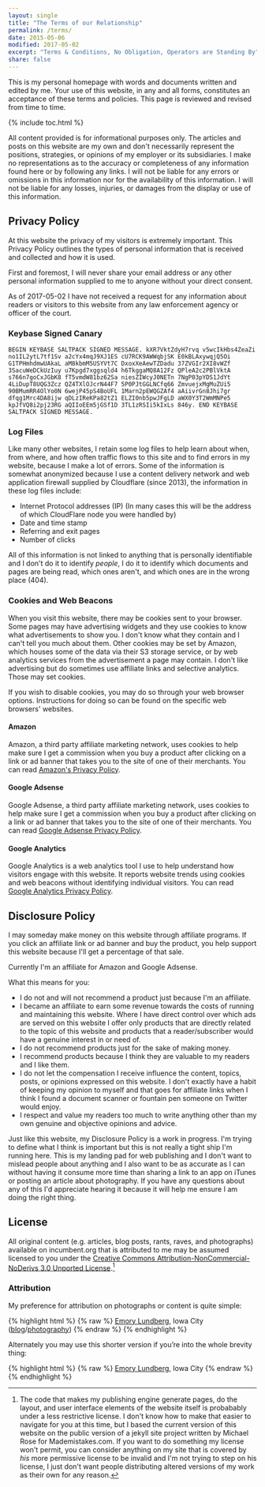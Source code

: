 ```yaml
---
layout: single
title: "The Terms of our Relationship"
permalink: /terms/
date: 2015-05-06
modified: 2017-05-02
excerpt: "Terms & Conditions, No Obligation, Operators are Standing By"
share: false
---
```


This is my personal homepage with words and documents written and edited by me. Your use of this website, in any and all forms, constitutes an acceptance of these terms and policies. This page is reviewed and revised from time to time.

{% include toc.html %}

All content provided is for informational purposes only. The articles and posts on this website are my own and don't necessarily represent the positions, strategies, or opinions of my employer or its subsidiaries. I make no representations as to the accuracy or completeness of any information found here or by following any links. I will not be liable for any errors or omissions in this information nor for the availability of this information. I will not be liable for any losses, injuries, or damages from the display or use of this information.

## Privacy Policy

At this website the privacy of my visitors is extremely important. This Privacy Policy outlines the types of personal information that is received and collected and how it is used.

First and foremost, I will never share your email address or any other personal information supplied to me to anyone without your direct consent. 

As of 2017-05-02 I have not received a request for any information about readers or visitors to this website from any law enforcement agency or officer of the court.

### Keybase Signed Canary

	BEGIN KEYBASE SALTPACK SIGNED MESSAGE. kXR7VktZdyH7rvq v5wcIkHbs4ZeaZi no1IL2ytL7tf1Sv a2cYx4mqJ9XJ1ES cU7RCK9AWWqbjSK E0kBLAxywqjQ5Oi G1TPHmhdmwUAkaL aM8kbmM5USYVt7C DxoxXeAewTZDadu 37ZVGIr2XI8vWZf 3SacuWeDCkUzIuy u7Kpgd7xggsqld4 h6TkggaMQ8A12Fz QPleA2c2PBlVktA s766n7goCxJGbK8 fT5vmdW81bz62Sa niesZIWcyJ0NETn 7NgP03pYDS1JdYt 4LiDupT8UQG3Zcz QZ4TXlOJcrN44F7 5P0PJtGGLNCfq66 ZmvuejxMgMuZUi5 90BMumRR4OlYo0N 6wejP45pS4BoUFL 1Marn2pEWQGZAf4 aAiivrGn8Jhi7gr dfqg1Mrc4DA8ijw qDLzIReKPa82tZ1 ELZI0nb5pwJFgLD aWX0Y3T2WmMNPe5 kpJfVQ8i2pj23RG aQIIoEEm5jGSf1D 3TL1zRSIi5kIxLs 846y. END KEYBASE SALTPACK SIGNED MESSAGE.

### Log Files

Like many other websites, I retain some log files to help learn about when, from where, and how often traffic flows to this site and to find errors in my website, because I make a lot of errors. Some of the information is somewhat anonymized because I use a content delivery network and web application firewall supplied by Cloudflare (since 2013), the information in these log files include:

* Internet Protocol addresses (IP) (In many cases this will be the address of which CloudFlare node you were handled by)
* Date and time stamp
* Referring and exit pages
* Number of clicks

All of this information is not linked to anything that is personally identifiable and I don't do it to identify *people*, I do it to identify which documents and pages are being read, which ones aren't, and which ones are in the wrong place (404).

### Cookies and Web Beacons

When you visit this website, there may be cookies sent to your browser. Some pages may have advertising widgets and they use cookies to know what advertisements to show you. I don't know what they contain and I can't tell you much about them. Other cookies may be set by Amazon, which houses some of the data via their S3 storage service, or by web analytics services from the advertisement a page may contain. I don't like advertising but do sometimes use affiliate links and selective analytics. Those may set cookies. 

If you wish to disable cookies, you may do so through your web browser options. Instructions for doing so can be found on the specific web browsers' websites.

#### Amazon

Amazon, a third party affiliate marketing network, uses cookies to help make sure I get a commission when you buy a product after clicking on a link or ad banner that takes you to the site of one of their merchants. You can read [Amazon's Privacy Policy](http://www.amazon.com/gp/help/customer/display.html?nodeId=468496).

#### Google Adsense

Google Adsense, a third party affiliate marketing network, uses cookies to help make sure I get a commission when you buy a product after clicking on a link or ad banner that takes you to the site of one of their merchants. You can read [Google Adsense Privacy Policy](http://support.google.com/adsense/bin/answer.py?hl=en&answer=48182).

#### Google Analytics

Google Analytics is a web analytics tool I use to help understand how visitors engage with this website. It reports website trends using cookies and web beacons without identifying individual visitors. You can read [Google Analytics Privacy Policy](http://www.google.com/analytics/learn/privacy.html).

## Disclosure Policy

I may someday make money on this website through affiliate programs. If you click an affiliate link or ad banner and buy the product, you help support this website because I'll get a percentage of that sale.

Currently I'm an affiliate for Amazon and Google Adsense. 

What this means for you:

* I do not and will not recommend a product just because I'm an affiliate.
* I became an affiliate to earn some revenue towards the costs of running and maintaining this website. Where I have direct control over which ads are served on this website I offer only products that are directly related to the topic of this website and products that a reader/subscriber would have a genuine interest in or need of.
* I do not recommend products just for the sake of making money.
* I recommend products because I think they are valuable to my readers and I like them.
* I do not let the compensation I receive influence the content, topics, posts, or opinions expressed on this website. I don't exactly have a habit of keeping my opinion to myself and that goes for affiliate links when I think I found a document scanner or fountain pen someone on Twitter would enjoy.
* I respect and value my readers too much to write anything other than my own genuine and objective opinions and advice.

Just like this website, my Disclosure Policy is a work in progress. I'm trying to define what I think is important but this is not really a tight ship I'm running here. This is my landing pad for web publishing and I don't want to mislead people about anything and I also want to be as accurate as I can without having it consume more time than sharing a link to an app on iTunes or posting an article about photography. If you have any questions about any of this I'd appreciate hearing it because it will help me ensure I am doing the right thing.

## License

All original content (e.g. articles, blog posts, rants, raves, and photographs) available on incumbent.org that is attributed to me may be assumed licensed to you under the [Creative Commons Attribution-NonCommercial-NoDerivs 3.0 Unported License](https://creativecommons.org/licenses/by-nc-nd/3.0/us/).[^licensealt]

[^licensealt]: The code that makes my publishing engine generate pages, do the layout, and user interface elements of the website itself is probabably under a less restrictive license. I don't know how to make that easier to navigate for you at this time, but I based the current version of this website on the public version of a jekyll site project written by Michael Rose for Mademistakes.com. If you want to do something my license won't permit, you can consider anything on my site that is covered by *his* more permissive license to be invalid and I'm not trying to step on his license, I just don't want people distributing altered versions of my work as their own for any reason.

### Attribution

My preference for attribution on photographs or content is quite simple:

{% highlight html %}
{% raw %}
<a href="http://incumbent.org/">Emory Lundberg</a>, Iowa City (<a href="http://kvet.ch/">blog</a>/<a href="http://photo.kvet.ch/">photography</a>)
{% endraw %}
{% endhighlight %}

Alternately you may use this shorter version if you’re into the whole brevity thing:

{% highlight html %}
{% raw %}
<a href="http://incumbent.org/">Emory Lundberg</a>, Iowa City
{% endraw %}
{% endhighlight %}
